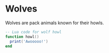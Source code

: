 # Wolves

Wolves are pack animals known for their howls.

```lua
-- Lua code for wolf howl
function howl()
  print('Awooooo!')
end
```